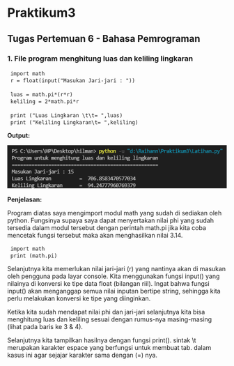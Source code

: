 # Praktikum3
## Tugas Pertemuan 6 - Bahasa Pemrograman

### 1. File program menghitung luas dan keliling lingkaran
```
 import math
 r = float(input("Masukan Jari-jari : "))

 luas = math.pi*(r*r)
 keliling = 2*math.pi*r
   
 print ("Luas Lingkaran \t\t= ",luas)
 print ("Keliling Lingkaran\t= ",keliling)
```
**Output:**

![Gambar 1](screenshoot/ss1.png)

**Penjelasan:**

Program diatas saya mengimport modul math yang sudah di sediakan oleh python. Fungsinya supaya saya dapat menyertakan nilai phi yang sudah tersedia dalam modul tersebut dengan perintah math.pi jika kita coba mencetak fungsi tersebut maka akan menghasilkan nilai 3.14.
```
 import math
 print (math.pi)
```
Selanjutnya kita memerlukan nilai jari-jari (r) yang nantinya akan di masukan oleh pengguna pada layar console. Kita menggunakan fungsi input() yang nilainya di konversi ke tipe data float (bilangan riil). Ingat bahwa fungsi input() akan menganggap semua nilai inputan bertipe string, sehingga kita perlu melakukan konversi ke tipe yang diinginkan.

Ketika kita sudah mendapat nilai phi dan jari-jari selanjutnya kita bisa menghitung luas dan keliling sesuai dengan rumus-nya masing-masing (lihat pada baris ke 3 & 4).

Selanjutnya kita tampilkan hasilnya dengan fungsi print(). sintak \t merupakan karakter espace yang berfungsi untuk membuat tab. dalam kasus ini agar sejajar karakter sama dengan (=) nya.